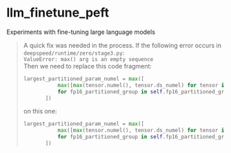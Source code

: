 # llm_finetune_peft
Experiments with fine-tuning large language models

> A quick fix was needed in the process.
> If the following error occurs in `deepspeed/runtime/zero/stage3.py`:<br> `ValueError: max() arg is an empty sequence`
> <br>Then we need to replace this code fragment:
> ```python
> largest_partitioned_param_numel = max([
>            max([max(tensor.numel(), tensor.ds_numel) for tensor in fp16_partitioned_group])
>            for fp16_partitioned_group in self.fp16_partitioned_groups
>        ])
> ```
> on this one:
> ```python
> largest_partitioned_param_numel = max([
>            max([max(tensor.numel(), tensor.ds_numel) for tensor in fp16_partitioned_group])
>            for fp16_partitioned_group in self.fp16_partitioned_groups if len (fp16_partitioned_group) > 0
>        ])
> ```



